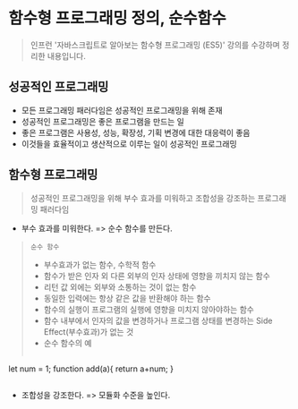 # 함수형 프로그래밍 정의, 순수함수
> 인프런 '자바스크립트로 알아보는 함수형 프로그래밍 (ES5)' 강의를 수강하며 정리한 내용입니다.

## 성공적인 프로그래밍
- 모든 프로그래밍 패러다임은 성공적인 프로그래밍을 위해 존재
- 성공적인 프로그래밍은 좋은 프로그램을 만드는 일
- 좋은 프로그램은 사용성, 성능, 확장성, 기획 변경에 대한 대응력이 좋음
- 이것들을 효율적이고 생산적으로 이루는 일이 성공적인 프로그래밍


## 함수형 프로그래밍
> 성공적인 프로그래밍을 위해 부수 효과를 미워하고 조합성을 강조하는 프로그래밍 패러다임
- 부수 효과를 미워한다. => 순수 함수를 만든다.
> `순수 함수`
> - 부수효과가 없는 함수, 수학적 함수
> - 함수가 받은 인자 외 다른 외부의 인자 상태에 영향을 끼치지 않는 함수
> - 리턴 값 외에는 외부와 소통하는 것이 없는 함수
> - 동일한 입력에는 항상 같은 값을 반환해야 하는 함수
> - 함수의 실행이 프로그램의 실행에 영향을 미치지 않아야하는 함수
> - 함수 내부에서 인자의 값을 변경하거나 프로그램 상태를 변경하는 Side Effect(부수효과)가 없는 것
> - 순수 함수의 예
>    ```
let num = 1;
function add(a){
    return a+num;
}
>    ```
- 조합성을 강조한다. => 모듈화 수준을 높인다.
